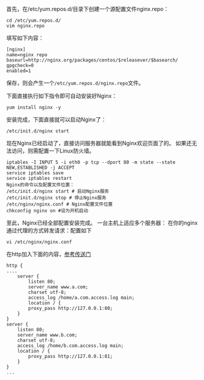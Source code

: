 首先，在/etc/yum.repos.d/目录下创建一个源配置文件nginx.repo：

```
cd /etc/yum.repos.d/
vim nginx.repo
```
填写如下内容：

```
[nginx]
name=nginx repo
baseurl=http://nginx.org/packages/centos/$releasever/$basearch/
gpgcheck=0
enabled=1
```
保存，则会产生一个`/etc/yum.repos.d/nginx.repo`文件。

下面直接执行如下指令即可自动安装好Nginx：

```
yum install nginx -y
```

安装完成，下面直接就可以启动Nginx了：

```
/etc/init.d/nginx start
```

现在Nginx已经启动了，直接访问服务器就能看到Nginx欢迎页面了的。
如果还无法访问，则需配置一下Linux防火墙。

```
iptables -I INPUT 5 -i eth0 -p tcp --dport 80 -m state --state NEW,ESTABLISHED -j ACCEPT
service iptables save
service iptables restart
Nginx的命令以及配置文件位置：
/etc/init.d/nginx start # 启动Nginx服务
/etc/init.d/nginx stop # 停止Nginx服务
/etc/nginx/nginx.conf # Nginx配置文件位置
chkconfig nginx on #设为开机启动
```

至此，Nginx已经全部配置安装完成。
一台主机上适应多个服务器：
在你的nginx通过代理的方式转发请求：配置如下

```
vi /etc/nginx/nginx.conf
```
在http加入下面的内容，[参考传送门](http://wiki.nginx.org/FullExample)

```
http {
....
	server {
		listen 80;
		server_name www.a.com;
		charset utf-8;
		access_log /home/a.com.access.log main;
		location / {
		proxy_pass http://127.0.0.1:80;
	}
}
server {
	listen 80;
	server_name www.b.com;
	charset utf-8;
	access_log /home/b.com.access.log main;
	location / {
		proxy_pass http://127.0.0.1:81;
	}
}
...

```